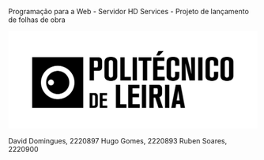 
Programação para a Web - Servidor
HD Services - Projeto de lançamento de folhas de obra

![Logo](imagem.png)


David Domingues, 2220897
Hugo Gomes, 2220893
Ruben Soares, 2220900
